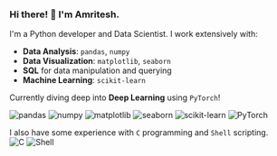 ### Hi there! 👋 I'm Amritesh.

I'm a Python developer and Data Scientist. I work extensively with:

- **Data Analysis**: `pandas`, `numpy`
- **Data Visualization**: `matplotlib`, `seaborn`
- **SQL** for data manipulation and querying
- **Machine Learning**: `scikit-learn`

Currently diving deep into **Deep Learning** using `PyTorch`!

![pandas](https://img.shields.io/badge/pandas-150458.svg?&style=for-the-badge&logo=pandas&logoColor=white) ![numpy](https://img.shields.io/badge/numpy-013243.svg?&style=for-the-badge&logo=numpy&logoColor=white) ![matplotlib](https://img.shields.io/badge/matplotlib-239120.svg?&style=for-the-badge&logo=matplotlib&logoColor=white) ![seaborn](https://img.shields.io/badge/seaborn-4C8CBF.svg?&style=for-the-badge&logo=seaborn&logoColor=white) ![scikit-learn](https://img.shields.io/badge/scikit--learn-F7931E.svg?&style=for-the-badge&logo=scikit-learn&logoColor=white) ![PyTorch](https://img.shields.io/badge/PyTorch-EE4C2C.svg?&style=for-the-badge&logo=PyTorch&logoColor=white)

I also have some experience with `C` programming and `Shell` scripting.  
![C](https://img.shields.io/badge/C-A8B9CC.svg?style=for-the-badge&logo=C&logoColor=white) ![Shell](https://img.shields.io/badge/shell_script-121011.svg?style=for-the-badge&logo=gnu-bash&logoColor=white)

<!---
amriteshkt/amriteshkt is a ✨ special ✨ repository because its `README.md` (this file) appears on your GitHub profile.
You can click the Preview link to take a look at your changes.
--->

